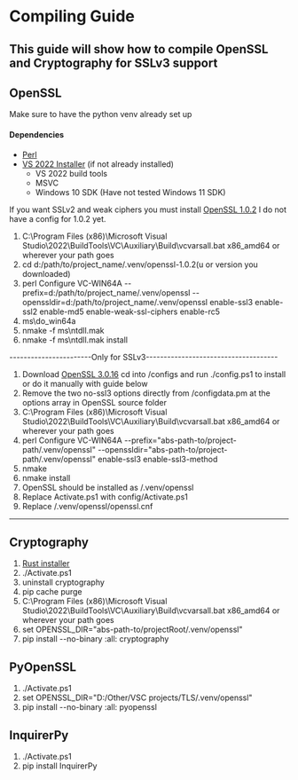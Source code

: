 # Compiling Guide

## This guide will show how to compile OpenSSL and Cryptography for SSLv3 support

## OpenSSL

Make sure to have the python venv already set up


#### Dependencies

- [Perl](https://strawberryperl.com/)
- [VS 2022 Installer](https://visualstudio.microsoft.com/downloads/) (if not already installed)
  - VS 2022 build tools
  - MSVC
  - Windows 10 SDK (Have not tested Windows 11 SDK)

If you want SSLv2 and weak ciphers you must install [OpenSSL 1.0.2](https://openssl-library.org/source/)
I do not have a config for 1.0.2 yet.
1. C:\Program Files (x86)\Microsoft Visual Studio\2022\BuildTools\VC\Auxiliary\Build\vcvarsall.bat x86_amd64 or wherever your path goes
2. cd d:/path/to/project_name/.venv/openssl-1.0.2(u or version you downloaded)
3. perl Configure VC-WIN64A --prefix=d:/path/to/project_name/.venv/openssl --openssldir=d:/path/to/project_name/.venv/openssl enable-ssl3 enable-ssl2 enable-md5 enable-weak-ssl-ciphers enable-rc5
4. ms\do_win64a
5. nmake -f ms\ntdll.mak
6. nmake -f ms\ntdll.mak install

-----------------------Only for SSLv3-------------------------------------
1. Download [OpenSSL 3.0.16](https://openssl-library.org/source/)
cd into /configs and run ./config.ps1 to install or do it manually with guide below
1. Remove the two no-ssl3 options directly from /configdata.pm at the options array in OpenSSL source folder
2. C:\Program Files (x86)\Microsoft Visual Studio\2022\BuildTools\VC\Auxiliary\Build\vcvarsall.bat x86_amd64 or wherever your path goes
3. perl Configure VC-WIN64A --prefix="abs-path-to/project-path/.venv/openssl" --openssldir="abs-path-to/project-path/.venv/openssl" enable-ssl3 enable-ssl3-method
4. nmake
5. nmake install
6. OpenSSL should be installed as /.venv/openssl
7. Replace Activate.ps1 with config/Activate.ps1
8. Replace /.venv/openssl/openssl.cnf

--------------------------------------------------------------------------

## Cryptography

1. [Rust installer](https://www.rust-lang.org/tools/install)
2. ./Activate.ps1
3. uninstall cryptography
4. pip cache purge
5. C:\Program Files (x86)\Microsoft Visual Studio\2022\BuildTools\VC\Auxiliary\Build\vcvarsall.bat x86_amd64 or wherever your path goes
6. set OPENSSL_DIR="abs-path-to/projectRoot/.venv/openssl"
7. pip install --no-binary :all: cryptography

## PyOpenSSL

1. ./Activate.ps1
2. set OPENSSL_DIR="D:/Other/VSC projects/TLS/.venv/openssl"
3. pip install --no-binary :all: pyopenssl

## InquirerPy

1. ./Activate.ps1
2. pip install InquirerPy
